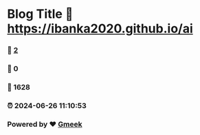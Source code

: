 # Blog Title :link: https://ibanka2020.github.io/ai 
### :page_facing_up: [2](https://ibanka2020.github.io/ai/tag.html) 
### :speech_balloon: 0 
### :hibiscus: 1628 
### :alarm_clock: 2024-06-26 11:10:53 
### Powered by :heart: [Gmeek](https://github.com/Meekdai/Gmeek)
